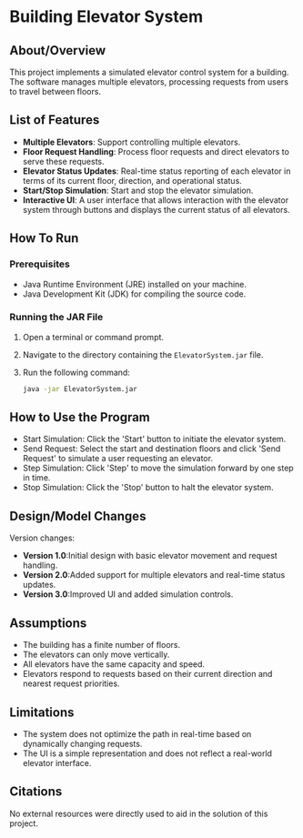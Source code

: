 # Building Elevator System

## About/Overview
This project implements a simulated elevator control system for 
a building. The software manages multiple elevators, processing 
requests from users to travel between floors.

## List of Features

- **Multiple Elevators**: Support controlling multiple elevators.
- **Floor Request Handling**: Process floor requests and direct elevators to serve these requests.
- **Elevator Status Updates**: Real-time status reporting of each elevator in terms of its current floor, direction, and operational status.
- **Start/Stop Simulation**: Start and stop the elevator simulation.
- **Interactive UI**: A user interface that allows interaction with the elevator system through buttons and displays the current status of all elevators.

## How To Run
### Prerequisites
- Java Runtime Environment (JRE) installed on your machine.
- Java Development Kit (JDK) for compiling the source code.

### Running the JAR File
1. Open a terminal or command prompt.
2. Navigate to the directory containing the `ElevatorSystem.jar` file.
3. Run the following command:

   ```bash
   java -jar ElevatorSystem.jar

## How to Use the Program
- Start Simulation: Click the 'Start' button to initiate the elevator system.
- Send Request: Select the start and destination floors and click 
'Send Request' to simulate a user requesting an elevator.
- Step Simulation: Click 'Step' to move the simulation forward by one step in time.
- Stop Simulation: Click the 'Stop' button to halt the elevator system.

## Design/Model Changes
Version changes:
- **Version 1.0**:Initial design with basic elevator movement and request handling.
- **Version 2.0**:Added support for multiple elevators and real-time status updates.
- **Version 3.0**:Improved UI and added simulation controls.

## Assumptions
- The building has a finite number of floors.
- The elevators can only move vertically.
- All elevators have the same capacity and speed.
- Elevators respond to requests based on their current direction and nearest request priorities.

## Limitations
- The system does not optimize the path in real-time based on dynamically changing requests.
- The UI is a simple representation and does not reflect a real-world elevator interface.

## Citations
No external resources were directly used to aid in the solution of this project.


